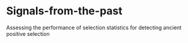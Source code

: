 # Signals-from-the-past
Assessing the performance of selection statistics for detecting ancient positive selection
